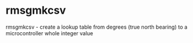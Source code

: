 # rmsgmkcsv
rmsgmkcsv - create a lookup table from degrees (true north bearing) to a microcontroller whole integer value
